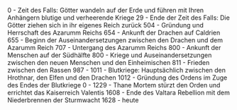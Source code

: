 
0 - Zeit des Falls: Götter wandeln auf der Erde und führen mit Ihren Anhängern blutige und verheerende Kriege
29 - Ende der Zeit des Falls: Die Götter ziehen sich in ihr eigenes Reich zurück
504 - Gründung und Herrschaft des Azarumm Reichs
654 - Ankunft der Drachen auf Caldrien
655 - Beginn der Auseinandersetzungen zwischen den Drachen und dem Azarumm Reich
707 - Untergang des Azarumm Reichs 
800 - Ankunft der Menschen auf der Südhälfte 
800 - Kriege und Auseinandersetzungen zwischen den neuen Menschen und den Einheimischen
811 - Frieden zwischen den Rassen
987 - 1011 - Blutkriege: Hauptsächlich zwischen den Hrothnar, den Elfen und den Drachen
1012 - Gründung des Ordens im Zuge des Endes der Blutkriege
0 - 1229 - Thane Mortem stürzt den Orden und errichtet das Kaiserreich Valentis
1608 - Ende des Valtara Rebellion mit dem Niederbrennen der Sturmwacht
1628 - heute